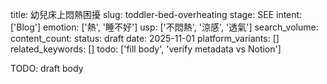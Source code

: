 title: 幼兒床上悶熱困擾
slug: toddler-bed-overheating
stage: SEE
intent: ['Blog']
emotion: ['熱', '睡不好']
usp: ['不悶熱', '涼感', '透氣']
search_volume: 
content_count: 
status: draft
date: 2025-11-01
platform_variants: []
related_keywords: []
todo: ['fill body', 'verify metadata vs Notion']

TODO: draft body
